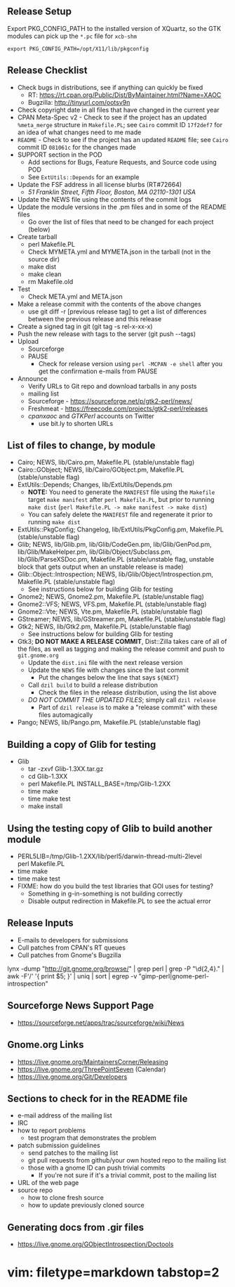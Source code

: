 ## Release Setup ##

Export PKG_CONFIG_PATH to the installed version of XQuartz, so the GTK modules
can pick up the `*.pc` file for `xcb-shm`

    export PKG_CONFIG_PATH=/opt/X11/lib/pkgconfig

## Release Checklist ##
- Check bugs in distributions, see if anything can quickly be fixed
  - RT: https://rt.cpan.org/Public/Dist/ByMaintainer.html?Name=XAOC
  - Bugzilla: http://tinyurl.com/ootsv9n
- Check copyright date in all files that have changed in the current year
- CPAN Meta-Spec v2 - Check to see if the project has an updated `%meta_merge`
  structure in `Makefile.PL`; see `Cairo` commit ID `17f2def7` for an idea of
  what changes need to me made
- `README` - Check to see if the project has an updated `README` file; see
  `Cairo` commit ID `081061c` for the changes made
- SUPPORT section in the POD
  - Add sections for Bugs, Feature Requests, and Source code using POD
  - See `ExtUtils::Depends` for an example
- Update the FSF address in all license blurbs (RT#72664)
  - *51 Franklin Street, Fifth Floor, Boston, MA 02110-1301  USA*
- Update the NEWS file using the contents of the commit logs 
- Update the module versions in the .pm files and in some of the README files
  - Go over the list of files that need to be changed for each project (below)
- Create tarball 
  - perl Makefile.PL
  - Check MYMETA.yml and MYMETA.json in the tarball (not in the source dir)
  - make dist
  - make clean
  - rm Makefile.old
- Test
  - Check META.yml and META.json
- Make a release commit with the contents of the above changes
  - use git diff -r [previous release tag] to get a list of differences
    between the previous release and this release
- Create a signed tag in git (git tag -s rel-x-xx-x)
- Push the new release with tags to the server (git push --tags)
- Upload
  - Sourceforge
  - PAUSE
    - Check for release version using `perl -MCPAN -e shell` after you get the
      confirmation e-mails from PAUSE
- Announce
  - Verify URLs to Git repo and download tarballs in any posts
  - mailing list
  - Sourceforge - https://sourceforge.net/p/gtk2-perl/news/
  - Freshmeat - https://freecode.com/projects/gtk2-perl/releases
  - *cpanxaoc* and *GTKPerl* accounts on Twitter
    - use bit.ly to shorten URLs

## List of files to change, by module ##
  - Cairo; NEWS, lib/Cairo.pm, Makefile.PL (stable/unstable flag)
  - Cairo::GObject; NEWS, lib/Cairo/GObject.pm, Makefile.PL (stable/unstable
    flag)
  - ExtUtils::Depends; Changes, lib/ExtUtils/Depends.pm
    - **NOTE:** You need to generate the `MANIFEST` file using the `Makefile`
      target `make manifest` after `perl Makefile.PL`, but prior to running
      `make dist` (`perl Makefile.PL -> make manifest -> make dist`)
    - You can safely delete the `MANIFEST` file and regenerate it prior to
      running `make dist`
  - ExtUtils::PkgConfig; Changelog, lib/ExtUtils/PkgConfig.pm,
    Makefile.PL (stable/unstable flag)
  - Glib; NEWS, lib/Glib.pm, lib/Glib/CodeGen.pm, lib/Glib/GenPod.pm,
    lib/Glib/MakeHelper.pm, lib/Glib/Object/Subclass.pm,
    lib/Glib/ParseXSDoc.pm, Makefile.PL (stable/unstable flag, unstable block
    that gets output when an unstable release is made)
  - Glib::Object::Introspection; NEWS, lib/Glib/Object/Introspection.pm,
    Makefile.PL (stable/unstable flag)
    - See instructions below for building Glib for testing
  - Gnome2; NEWS, Gnome2.pm, Makefile.PL (stable/unstable flag)
  - Gnome2::VFS; NEWS, VFS.pm, Makefile.PL (stable/unstable flag)
  - Gnome2::Vte; NEWS, Vte.pm, Makefile.PL (stable/unstable flag)
  - GStreamer; NEWS, lib/GStreamer.pm, Makefile.PL (stable/unstable flag)
  - Gtk2; NEWS, lib/Gtk2.pm, Makefile.PL (stable/unstable flag)
    - See instructions below for building Glib for testing
  - Gtk3; **DO NOT MAKE A RELEASE COMMIT**, Dist::Zilla takes care of all of
    the files, as well as tagging and making the release commit and push to
    `git.gnome.org`
    - Update the `dist.ini` file with the next release version
    - Update the `NEWS` file with changes since the last commit
      - Put the changes below the line that says `${NEXT}`
    - Call `dzil build` to build a release distribution
      - Check the files in the release distribution, using the list above
    - _DO NOT COMMIT THE UPDATED FILES_; simply call `dzil release`
      - Part of `dzil release` is to make a "release commit" with these files
        automagically
  - Pango; NEWS, lib/Pango.pm, Makefile.PL (stable/unstable flag)

## Building a copy of Glib for testing ##
- Glib
  - tar -zxvf Glib-1.3XX.tar.gz
  - cd Glib-1.3XX
  - perl Makefile.PL INSTALL_BASE=/tmp/Glib-1.2XX
  - time make
  - time make test
  - make install

## Using the testing copy of Glib to build another module ##
- PERL5LIB=/tmp/Glib-1.2XX/lib/perl5/darwin-thread-multi-2level \
  perl Makefile.PL
- time make
- time make test
- FIXME: how do you build the test libraries that GOI uses for testing?
  - Something in g-in-something is not building correctly
  - Disable output redirection in Makefile.PL to see the actual error

## Release Inputs ##
- E-mails to developers for submissions
- Cull patches from CPAN's RT queues
- Cull patches from Gnome's Bugzilla

lynx -dump "http://git.gnome.org/browse/" | grep perl | grep -P "\d{2,4}\." |
awk -F'/' '{ print $5; }' | uniq | sort | egrep -v
"gimp-perl|gnome-perl-introspection"

## Sourceforge News Support Page ##
- https://sourceforge.net/apps/trac/sourceforge/wiki/News

## Gnome.org Links ##
- https://live.gnome.org/MaintainersCorner/Releasing
- https://live.gnome.org/ThreePointSeven (Calendar)
- https://live.gnome.org/Git/Developers

## Sections to check for in the README file ##
- e-mail address of the mailing list
- IRC
- how to report problems
  - test program that demonstrates the problem
- patch submission guidelines
  - send patches to the mailing list
  - git pull requests from github/your own hosted repo to the mailing list
  - those with a gnome ID can push trivial commits
    - If you're not sure if it's a trivial commit, post to the mailing list
- URL of the web page
- source repo
  - how to clone fresh source
  - how to update previously cloned source

## Generating docs from .gir files ##
- https://live.gnome.org/GObjectIntrospection/Doctools

# vim: filetype=markdown tabstop=2
